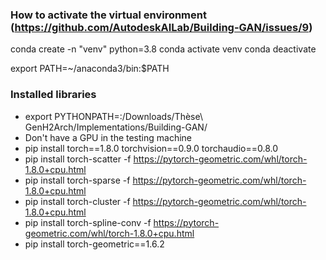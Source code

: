 ### How to activate the virtual environment (https://github.com/AutodeskAILab/Building-GAN/issues/9)
conda create -n "venv" python=3.8
conda activate venv
conda deactivate

export PATH=~/anaconda3/bin:$PATH

### Installed libraries
* export PYTHONPATH=:/Downloads/Thèse\ GenH2Arch/Implementations/Building-GAN/
* Don't have a GPU in the testing machine
* pip install torch==1.8.0 torchvision==0.9.0 torchaudio==0.8.0
* pip install torch-scatter -f https://pytorch-geometric.com/whl/torch-1.8.0+cpu.html
* pip install torch-sparse -f https://pytorch-geometric.com/whl/torch-1.8.0+cpu.html
* pip install torch-cluster -f https://pytorch-geometric.com/whl/torch-1.8.0+cpu.html
* pip install torch-spline-conv -f https://pytorch-geometric.com/whl/torch-1.8.0+cpu.html
* pip install torch-geometric==1.6.2

